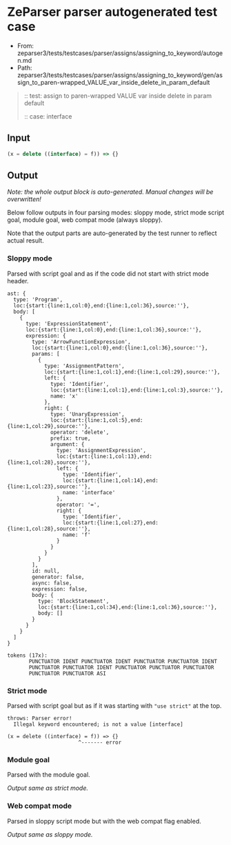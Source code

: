 # ZeParser parser autogenerated test case

- From: zeparser3/tests/testcases/parser/assigns/assigning_to_keyword/autogen.md
- Path: zeparser3/tests/testcases/parser/assigns/assigning_to_keyword/gen/assign_to_paren-wrapped_VALUE_var_inside_delete_in_param_default

> :: test: assign to paren-wrapped VALUE var inside delete in param default
>
> :: case: interface

## Input


`````js
(x = delete ((interface) = f)) => {}
`````

## Output

_Note: the whole output block is auto-generated. Manual changes will be overwritten!_

Below follow outputs in four parsing modes: sloppy mode, strict mode script goal, module goal, web compat mode (always sloppy).

Note that the output parts are auto-generated by the test runner to reflect actual result.

### Sloppy mode

Parsed with script goal and as if the code did not start with strict mode header.

`````
ast: {
  type: 'Program',
  loc:{start:{line:1,col:0},end:{line:1,col:36},source:''},
  body: [
    {
      type: 'ExpressionStatement',
      loc:{start:{line:1,col:0},end:{line:1,col:36},source:''},
      expression: {
        type: 'ArrowFunctionExpression',
        loc:{start:{line:1,col:0},end:{line:1,col:36},source:''},
        params: [
          {
            type: 'AssignmentPattern',
            loc:{start:{line:1,col:1},end:{line:1,col:29},source:''},
            left: {
              type: 'Identifier',
              loc:{start:{line:1,col:1},end:{line:1,col:3},source:''},
              name: 'x'
            },
            right: {
              type: 'UnaryExpression',
              loc:{start:{line:1,col:5},end:{line:1,col:29},source:''},
              operator: 'delete',
              prefix: true,
              argument: {
                type: 'AssignmentExpression',
                loc:{start:{line:1,col:13},end:{line:1,col:28},source:''},
                left: {
                  type: 'Identifier',
                  loc:{start:{line:1,col:14},end:{line:1,col:23},source:''},
                  name: 'interface'
                },
                operator: '=',
                right: {
                  type: 'Identifier',
                  loc:{start:{line:1,col:27},end:{line:1,col:28},source:''},
                  name: 'f'
                }
              }
            }
          }
        ],
        id: null,
        generator: false,
        async: false,
        expression: false,
        body: {
          type: 'BlockStatement',
          loc:{start:{line:1,col:34},end:{line:1,col:36},source:''},
          body: []
        }
      }
    }
  ]
}

tokens (17x):
       PUNCTUATOR IDENT PUNCTUATOR IDENT PUNCTUATOR PUNCTUATOR IDENT
       PUNCTUATOR PUNCTUATOR IDENT PUNCTUATOR PUNCTUATOR PUNCTUATOR
       PUNCTUATOR PUNCTUATOR ASI
`````

### Strict mode

Parsed with script goal but as if it was starting with `"use strict"` at the top.

`````
throws: Parser error!
  Illegal keyword encountered; is not a value [interface]

(x = delete ((interface) = f)) => {}
                       ^------- error
`````


### Module goal

Parsed with the module goal.

_Output same as strict mode._

### Web compat mode

Parsed in sloppy script mode but with the web compat flag enabled.

_Output same as sloppy mode._
